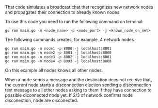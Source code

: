That code simulates a broadcast chat that recognizes new network nodes and propagates their connection to already known nodes.

To use this code you need to run the following command on terminal:

```
go run main.go -n <node_name> -p <node_port> -j <known_node_on_net>
```

The following commands creates, for example, 4 network nodes.

```
go run main.go -n node1 -p 8000 -j localhost:8001
go run main.go -n node2 -p 8001 -j localhost:8000
go run main.go -n node3 -p 8002 -j localhost:8001
go run main.go -n node4 -p 8003 -j localhost:8000
```

On this example all nodes knows all other nodes.

When a node sends a message and the destination does not receive that, the current node starts a disconnection
election sending a disconnection test message to all other nodes asking to them if they have connection to possible diconnected node yet. If 2/3 of network confirms node disconection, node are disconected.